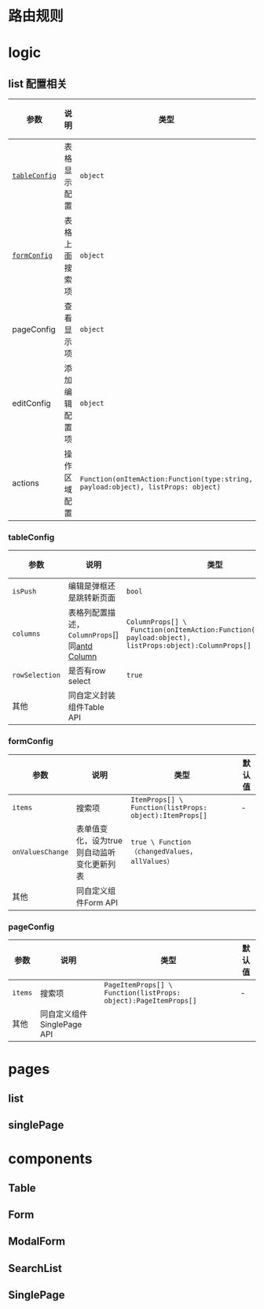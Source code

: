 
# 路由规则

# logic 

## list 配置相关

| 参数 | 说明 | 类型 | antd组件 | 默认值 |
| --- | --- | --- | --- | --- |
| [`tableConfig` ](#tableConfig)| 表格显示配置 | `object` | [Table](https://ant.design/components/table-cn/) | - |
| [`formConfig` ](#formConfig)| 表格上面搜索项 | `object` | [Form](https://ant.design/components/form-cn/)， [Modal](https://ant.design/components/modal-cn/) | - |
| pageConfig | 查看显示项 | `object` | [Descriptions](https://ant.design/components/descriptions-cn/) | - |
| editConfig | 添加编辑配置项 | `object` | [Form](https://ant.design/components/form-cn/) | - |
| actions | 操作区域配置 | `Function(onItemAction:Function(type:string, payload:object), listProps: object)` | 自定义 |  |


### tableConfig

| 参数 | 说明 | 类型 | 默认值 |
| --- | --- | --- | --- |
| `isPush` | 编辑是弹框还是跳转新页面 | `bool` | false |
| `columns` | 表格列配置描述，`ColumnProps`[]同[antd Column](https://ant.design/components/table-cn/#Column) | `ColumnProps[] \  Function(onItemAction:Function(type:string, payload:object), listProps:object):ColumnProps[]` | - |
| `rowSelection` | 是否有row select | `true` | - |
| 其他 | 同自定义封装组件Table API |  |  |

### formConfig

| 参数 | 说明 | 类型 | 默认值 |
| --- | --- | --- | --- |
| `items` | 搜索项 | `ItemProps[] \ Function(listProps: object):ItemProps[]` | - |
| `onValuesChange` | 表单值变化，设为true则自动监听变化更新列表 | `true \ Function（changedValues，allValues）` |   |
| 其他 | 同自定义组件Form API |  |  |

### pageConfig

| 参数 | 说明 | 类型 | 默认值 |
| --- | --- | --- | --- |
| `items` | 搜索项 | `PageItemProps[] \ Function(listProps: object):PageItemProps[]` | - |
| 其他 | 同自定义组件SinglePage API |  |  |





# pages

## list

## singlePage

# components

## Table

## Form

## ModalForm

## SearchList

## SinglePage


